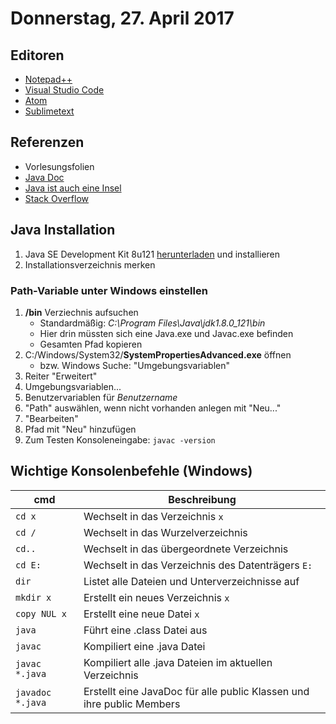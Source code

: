 # Donnerstag, 27. April 2017

## Editoren
* [Notepad++](https://notepad-plus-plus.org/)
* [Visual Studio Code](https://code.visualstudio.com/)
* [Atom](https://atom.io/)
* [Sublimetext](https://www.sublimetext.com/)

## Referenzen
* Vorlesungsfolien
* [Java Doc][javadoc]
* [Java ist auch eine Insel][javainsel]
* [Stack Overflow](https://stackoverflow.com)

## Java Installation
1. Java SE Development Kit 8u121 [herunterladen][jdk] und installieren
1. Installationsverzeichnis merken

### Path-Variable unter Windows einstellen
1. **/bin** Verziechnis aufsuchen
    * Standardmäßig: *C:\Program Files\Java\jdk1.8.0_121\bin*
    * Hier drin müssten sich eine Java.exe und Javac.exe befinden
    * Gesamten Pfad kopieren
1. C:/Windows/System32/**SystemPropertiesAdvanced.exe** öffnen
    * bzw. Windows Suche: "Umgebungsvariablen"
1. Reiter "Erweitert"
1. Umgebungsvariablen...
1. Benutzervariablen für *Benutzername*
1. "Path" auswählen, wenn nicht vorhanden anlegen mit "Neu..."
1. "Bearbeiten"
1. Pfad mit "Neu" hinzufügen
1. Zum Testen Konsoleneingabe: `javac -version`

## Wichtige Konsolenbefehle (Windows)
| cmd               | Beschreibung
|-                  |-
| `cd x`            | Wechselt in das Verzeichnis `x`
| `cd /`            | Wechselt in das Wurzelverzeichnis
| `cd..`            | Wechselt in das übergeordnete Verzeichnis
| `cd E:`           | Wechselt in das Verzeichnis des Datenträgers `E:`
| `dir`             | Listet alle Dateien und Unterverzeichnisse auf
| `mkdir x`         | Erstellt ein neues Verzeichnis `x`
| `copy NUL x`      | Erstellt eine neue Datei `x`
| `java`            | Führt eine .class Datei aus
| `javac`           | Kompiliert eine .java Datei
| `javac *.java`    | Kompiliert alle .java Dateien im aktuellen Verzeichnis
| `javadoc *.java`  | Erstellt eine JavaDoc für alle public Klassen und ihre public Members

[comment]:<> (Verweise)
[javadoc]: https://docs.oracle.com/javase/8/docs/api/
[jdk]: http://www.oracle.com/technetwork/java/javase/downloads/jdk8-downloads-2133151.html
[javainsel]: http://openbook.rheinwerk-verlag.de/javainsel/